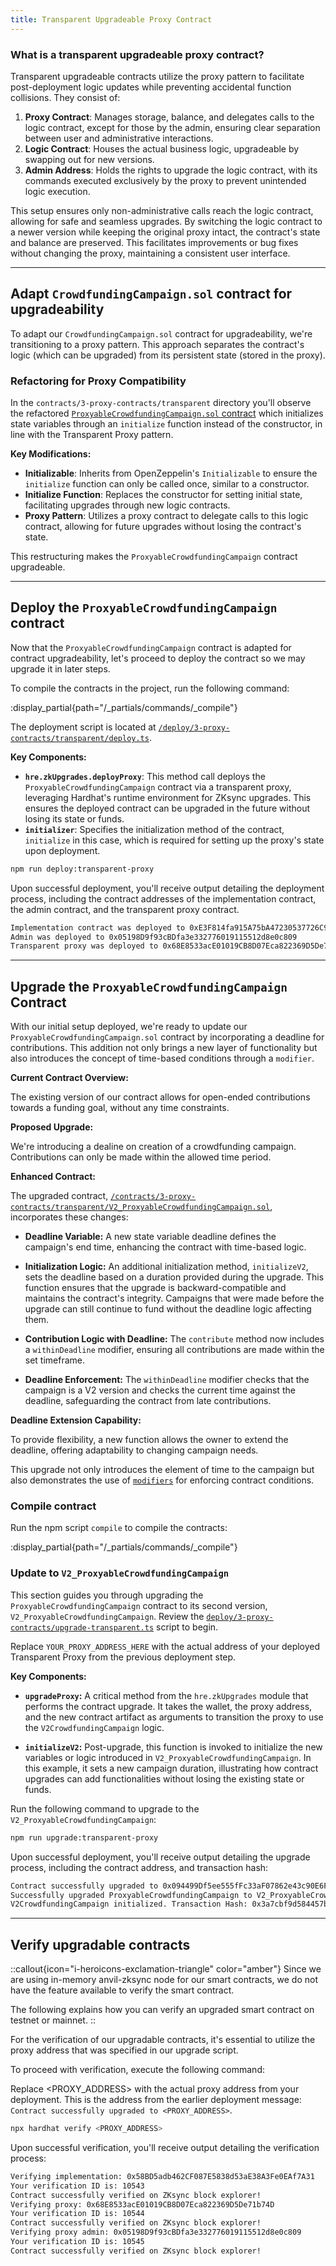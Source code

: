 ```yaml
---
title: Transparent Upgradeable Proxy Contract
---
```


### What is a transparent upgradeable proxy contract?

Transparent upgradeable contracts utilize the proxy pattern to facilitate post-deployment
logic updates while preventing accidental function collisions. They consist of:

1. **Proxy Contract**: Manages storage, balance, and delegates calls to the logic contract,
except for those by the admin, ensuring clear separation between user and administrative interactions.
1. **Logic Contract**: Houses the actual business logic, upgradeable by swapping out for new versions.
1. **Admin Address**: Holds the rights to upgrade the logic contract, with its commands executed
exclusively by the proxy to prevent unintended logic execution.

This setup ensures only non-administrative calls reach the logic contract, allowing
for safe and seamless upgrades. By switching the logic contract to a newer version
while keeping the original proxy intact, the contract's state and balance are preserved.
This facilitates improvements or bug fixes without changing the proxy, maintaining a
consistent user interface.

---

## Adapt `CrowdfundingCampaign.sol` contract for upgradeability

To adapt our `CrowdfundingCampaign.sol` contract for upgradeability, we're
transitioning to a proxy pattern. This approach separates the
contract's logic (which can be upgraded) from its persistent state
(stored in the proxy).

### Refactoring for Proxy Compatibility

In the `contracts/3-proxy-contracts/transparent` directory you'll observe the refactored
[`ProxyableCrowdfundingCampaign.sol` contract][proxyable-crowdfunding-campaign-sol]
which initializes state variables through an
`initialize` function instead of the constructor, in line with the
Transparent Proxy pattern.

**Key Modifications:**

- **Initializable**: Inherits from OpenZeppelin's `Initializable` to ensure the `initialize` function
can only be called once, similar to a constructor.
- **Initialize Function**: Replaces the constructor for setting initial state, facilitating upgrades
through new logic contracts.
- **Proxy Pattern**: Utilizes a proxy contract to delegate calls to this logic contract,
allowing for future upgrades without losing the contract's state.

This restructuring makes the `ProxyableCrowdfundingCampaign` contract upgradeable.

---

## Deploy the `ProxyableCrowdfundingCampaign` contract

Now that the `ProxyableCrowdfundingCampaign` contract is adapted for contract upgradeability, let's proceed to deploy
the contract so we may upgrade it in later steps.

To compile the contracts in the project, run the following command:

:display_partial{path="/_partials/commands/_compile"}

The deployment script is located at
[`/deploy/3-proxy-contracts/transparent/deploy.ts`][deploy-script].

**Key Components:**

- **`hre.zkUpgrades.deployProxy`**: This method call deploys the `ProxyableCrowdfundingCampaign`
contract via a transparent proxy, leveraging Hardhat's runtime environment for ZKsync upgrades.
This ensures the deployed contract can be upgraded in the future without losing its state or funds.
- **`initializer`**: Specifies the initialization method of the contract, `initialize` in this case,
which is required for setting up the proxy's state upon deployment.

```bash [npm]
npm run deploy:transparent-proxy
```

Upon successful deployment, you'll receive output detailing the deployment process,
including the contract addresses of the implementation
contract, the admin contract, and the transparent
proxy contract.

```bash
Implementation contract was deployed to 0xE3F814fa915A75bA47230537726C99f6517Da58e
Admin was deployed to 0x05198D9f93cBDfa3e332776019115512d8e0c809
Transparent proxy was deployed to 0x68E8533acE01019CB8D07Eca822369D5De71b74D
```

---

## Upgrade the `ProxyableCrowdfundingCampaign` Contract

With our initial setup deployed, we're ready to update our `ProxyableCrowdfundingCampaign.sol`
contract by incorporating a deadline for contributions. This addition not only brings
a new layer of functionality but also introduces the concept of time-based conditions
through a `modifier`.

**Current Contract Overview:**

The existing version of our contract allows for open-ended contributions towards a
funding goal, without any time constraints.

**Proposed Upgrade:**

We're introducing a dealine on creation of a crowdfunding campaign.
Contributions can only be made within the allowed time period.

**Enhanced Contract:**

The upgraded contract,
[`/contracts/3-proxy-contracts/transparent/V2_ProxyableCrowdfundingCampaign.sol`][v2-proxyable-crowdfunding-campaign-sol],
incorporates these changes:

- **Deadline Variable:** A new state variable deadline defines the campaign's end time,
enhancing the contract with time-based logic.

- **Initialization Logic:** An additional initialization method, `initializeV2`, sets the deadline
based on a duration provided during the upgrade. This function ensures that the upgrade is
backward-compatible and maintains the contract's integrity.
Campaigns that were made before the upgrade can still continue to fund without the deadline logic affecting them.

- **Contribution Logic with Deadline:** The `contribute` method now includes a `withinDeadline` modifier,
ensuring all contributions are made within the set timeframe.

- **Deadline Enforcement:** The `withinDeadline` modifier checks that the campaign is a V2 version and checks the current time against the deadline,
safeguarding the contract from late contributions.

**Deadline Extension Capability:**

To provide flexibility, a new function allows the owner to extend the deadline,
offering adaptability to changing campaign needs.

This upgrade not only introduces the element of time to the campaign but also
demonstrates the use of [`modifiers`](https://docs.soliditylang.org/en/latest/contracts.html#function-modifiers) for enforcing contract conditions.

### Compile contract

Run the npm script `compile` to compile the contracts:

:display_partial{path="/_partials/commands/_compile"}

### Update to `V2_ProxyableCrowdfundingCampaign`

This section guides you through upgrading the `ProxyableCrowdfundingCampaign` contract
to its second version, `V2_ProxyableCrowdfundingCampaign`.
Review the [`deploy/3-proxy-contracts/upgrade-transparent.ts`][upgrade-script]
script to begin.

Replace `YOUR_PROXY_ADDRESS_HERE` with the actual address of your
deployed Transparent Proxy from the previous deployment step.

**Key Components:**

- **`upgradeProxy`:** A critical method from the `hre.zkUpgrades` module that
performs the contract upgrade. It takes the wallet, the proxy address, and the
new contract artifact as arguments to transition the proxy to use the `V2CrowdfundingCampaign` logic.

- **`initializeV2`:** Post-upgrade, this function is invoked to initialize the new
variables or logic introduced in `V2_ProxyableCrowdfundingCampaign`. In this example,
it sets a new campaign duration, illustrating how contract upgrades can add
functionalities without losing the existing state or funds.

Run the following command to upgrade to the `V2_ProxyableCrowdfundingCampaign`:

```bash [npm]
npm run upgrade:transparent-proxy
```

Upon successful deployment, you'll receive output detailing the upgrade process,
including the contract address, and transaction hash:

```bash
Contract successfully upgraded to 0x094499Df5ee555fFc33aF07862e43c90E6FEe501 with tx 0xe281c711b08cab3177b3a542af2e7e3def6602e8d34284127a4343b8e95dcf82
Successfully upgraded ProxyableCrowdfundingCampaign to V2_ProxyableCrowdfundingCampaign
V2CrowdfundingCampaign initialized. Transaction Hash: 0x3a7cbf9d584457bc6b452964f41e1971f22393724f103e41984e0282bd8cb5cc
```

---

## Verify upgradable contracts

::callout{icon="i-heroicons-exclamation-triangle" color="amber"}
Since we are using in-memory anvil-zksync node for our smart contracts, we do not have the feature
available to verify the smart contract.

The following explains how you can verify an upgraded smart contract on testnet or mainnet.
::

For the verification of our upgradable contracts, it's essential to utilize the proxy address that was specified in our
upgrade script.

To proceed with verification, execute the following command:

Replace <PROXY_ADDRESS> with the actual proxy address from your deployment.
This is the address from the earlier deployment message: `Contract successfully upgraded to <PROXY_ADDRESS>`.

```bash [npm]
npx hardhat verify <PROXY_ADDRESS>
```

Upon successful verification, you'll receive output detailing the verification process:

```bash
Verifying implementation: 0x58BD5adb462CF087E5838d53aE38A3Fe0EAf7A31
Your verification ID is: 10543
Contract successfully verified on ZKsync block explorer!
Verifying proxy: 0x68E8533acE01019CB8D07Eca822369D5De71b74D
Your verification ID is: 10544
Contract successfully verified on ZKsync block explorer!
Verifying proxy admin: 0x05198D9f93cBDfa3e332776019115512d8e0c809
Your verification ID is: 10545
Contract successfully verified on ZKsync block explorer!
```

[proxyable-crowdfunding-campaign-sol]: https://github.com/matter-labs/zksync-contract-templates/blob/main/templates/101/contracts/3-proxy-contracts/transparent/ProxyableCrowdfundingCampaign.sol
[deploy-script]: https://github.com/matter-labs/zksync-contract-templates/blob/main/templates/101/deploy/3-proxy-contracts/transparent/deploy.ts
[v2-proxyable-crowdfunding-campaign-sol]: https://github.com/matter-labs/zksync-contract-templates/blob/main/templates/101/contracts/3-proxy-contracts/transparent/V2_ProxyableCrowdfundingCampaign.sol
[upgrade-script]: https://github.com/matter-labs/zksync-contract-templates/blob/main/templates/101/deploy/3-proxy-contracts/transparent/upgrade.ts
